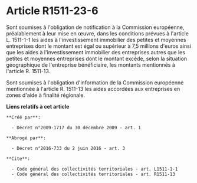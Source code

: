 # Article R1511-23-6

Sont soumises à l'obligation de notification à la Commission européenne, préalablement à leur mise en œuvre, dans les
conditions prévues à l'article L. 1511-1-1 les aides à l'investissement immobilier des petites et moyennes entreprises dont
le montant est égal ou supérieur à 7,5 millions d'euros ainsi que les aides à l'investissement immobilier des entreprises
autres que les petites et moyennes entreprises dont le montant excède, selon la situation géographique de l'entreprise
bénéficiaire, les montants mentionnés à l'article R. 1511-13. 

Sont soumises à l'obligation d'information de la Commission européenne mentionnée à l'article R. 1511-13 les aides accordées
aux entreprises en zones d'aide à finalité régionale.

**Liens relatifs à cet article**

	**Créé par**:

	  - Décret n°2009-1717 du 30 décembre 2009 - art. 1

	**Abrogé par**:

	  - Décret n°2016-733 du 2 juin 2016 - art. 3

	**Cite**:

	  - Code général des collectivités territoriales - art. L1511-1-1
	  - Code général des collectivités territoriales - art. R1511-13
